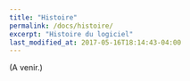 ```yaml
---
title: "Histoire"
permalink: /docs/histoire/
excerpt: "Histoire du logiciel"
last_modified_at: 2017-05-16T18:14:43-04:00
---
```


(A venir.)